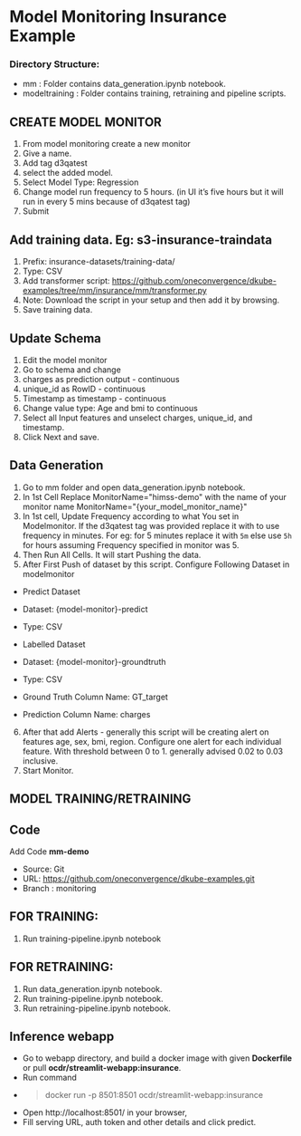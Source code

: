 
# Model Monitoring Insurance Example

### Directory Structure:
- mm : Folder contains data_generation.ipynb notebook.
- modeltraining : Folder contains training, retraining and pipeline scripts.

## CREATE MODEL MONITOR

1. From model monitoring create a new monitor
2. Give a name.
3. Add tag d3qatest
4. select the added model. 
5. Select Model Type: Regression
6. Change model run frequency to 5 hours. (in UI it’s five hours but it will run in every 5 mins because of d3qatest tag)
7. Submit

## Add training data. Eg: s3-insurance-traindata
1. Prefix: insurance-datasets/training-data/
2. Type: CSV
3. Add transformer script: https://github.com/oneconvergence/dkube-examples/tree/mm/insurance/mm/transformer.py
4. Note: Download the script in your setup and then add it by browsing.
5. Save training data. 

## Update Schema
1. Edit the model monitor
2. Go to schema and change
3. charges as prediction output - continuous
4. unique_id as RowID - continuous
5. Timestamp as timestamp - continuous
6. Change value type: Age and bmi to continuous
7. Select all Input features and unselect charges, unique_id, and timestamp.
8. Click Next and save. 

## Data Generation 
1. Go to mm folder and open data_generation.ipynb notebook.
2. In 1st Cell Replace MonitorName="himss-demo" with the name of your monitor name MonitorName="{your_model_monitor_name}"
3. In 1st cell, Update Frequency according to what You set in Modelmonitor. If the d3qatest tag was provided replace it with to use frequency in minutes. For eg: for 5 minutes replace it with `5m` else use `5h` for hours assuming Frequency specified in monitor was 5.
4. Then Run All Cells. It will start Pushing the data.
5. After First Push of dataset by this script. Configure Following Dataset in modelmonitor
-  Predict Dataset
-  Dataset: {model-monitor}-predict
-  Type: CSV
- Labelled Dataset

- Dataset: {model-monitor}-groundtruth
- Type: CSV
- Ground Truth Column Name: GT_target
- Prediction Column Name: charges
6. After that add Alerts - generally this script will be creating alert on features age, sex, bmi, region. Configure one alert for each individual feature. With threshold between 0 to 1. generally advised 0.02 to 0.03 inclusive.
7. Start Monitor.


## MODEL TRAINING/RETRAINING

## Code
Add Code **mm-demo**
  - Source: Git
  - URL: https://github.com/oneconvergence/dkube-examples.git
  - Branch : monitoring

## FOR TRAINING:
1. Run training-pipeline.ipynb notebook

## FOR RETRAINING:
1. Run data_generation.ipynb notebook.
2. Run training-pipeline.ipynb notebook.
3. Run retraining-pipeline.ipynb notebook.

## Inference webapp
  - Go to webapp directory, and build a docker image with given **Dockerfile** or pull **ocdr/streamlit-webapp:insurance**.
  - Run command  
  - > docker run -p 8501:8501 ocdr/streamlit-webapp:insurance 
  - Open http://localhost:8501/ in your browser,
  - Fill serving URL, auth token and other details and click predict.
